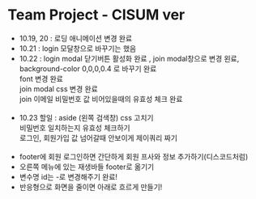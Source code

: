 # Team Project - CISUM ver

- 10.19, 20 : 로딩 애니메이션 변경 완료
- 10.21 : login 모달창으로 바꾸기는 했음
- 10.22 : login modal 닫기버튼 활성화 완료 , join modal창으로 변경 왼료,  
   background-color 0,0,0,0.4 로 바꾸기 완료  
   font 변경 완료  
   join modal css 변경 완료  
   join 이메일 비밀번호 값 비어있을때의 유효성 체크 완료  
  <br/>
- 10.23 할일 : aside (왼쪽 검색창) css 고치기  
   비밀번호 일치하는지 유효성 체크하기  
   로그인, 회원가입 값 넘어갈때 안보이게 제이쿼리 짜기  
  <br/>
- footer에 회원 로그인하면 간단하게 회원 프사와 정보 추가하기(디스코드처럼)
- 오른쪽 메뉴에 있는 재생바들 footer로 옮기기
- 변수명 id는 -로 변경해주기 완료!
- 반응형으로 화면을 줄이면 아래로 흐르게 만들기!
